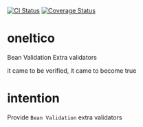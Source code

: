 [![CI Status](https://travis-ci.org/domix/oneltico.svg?branch=master)](https://travis-ci.org/domix/oneltico)
[![Coverage Status](http://coveralls.io/repos/domix/oneltico/badge.svg?branch=master&service=github)](http://coveralls.io/github/domix/oneltico?branch=master)

# oneltico
Bean Validation Extra validators

it came to be verified, it came to become true

# intention

Provide `Bean Validation` extra validators